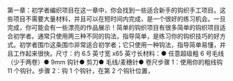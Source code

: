 第一章：初学者编织项目在这一章中，你会找到一些适合新手的钩织手工项目。这些项目不需要大量材料，并且可以在短时间内完成，是一个很好的练习机会。一旦完成，你可能会有一些漂亮的作品展示！简单的钩织项目有很多简单的钩织项目适合初学者。通常只使用两三种不同的钩法，指导简单，是练习你的钩织技巧的好方式。初学者围巾这条围巾非常适合初学者；它只使用一种钩法，指导简单易懂，并且工作起来很快。尺寸：约 6.5 英寸宽 x65 英寸长材料：● 任意超级粗 6 号毛线（少于两卷）● 9mm 钩针● 剪刀● 毛线/麦穗针● 卷尺步骤 1：使用你的粗线钩 11 个钩针。步骤 2：钩 1 个钩针，在第 2 个钩针位置，
